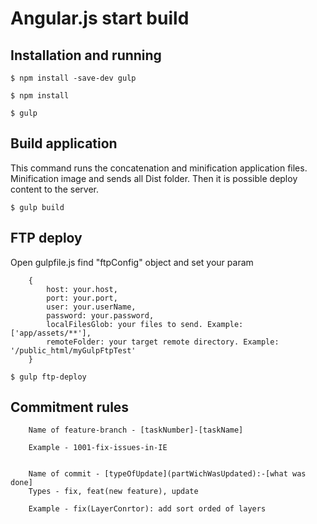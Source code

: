 # Angular.js start build

Installation and running
-----------
```
$ npm install -save-dev gulp

$ npm install

$ gulp
```

Build аpplication
-----------
This command runs the concatenation and minification application files. Minification image and sends all Dist folder. Then it is possible deploy content to the server.

```
$ gulp build
```


FTP deploy
-----------
Open gulpfile.js find  "ftpConfig"  object and set your param
```
	{
		host: your.host,
		port: your.port,
		user: your.userName,
		password: your.password,
		localFilesGlob: your files to send. Example: ['app/assets/**'],
		remoteFolder: your target remote directory. Example: '/public_html/myGulpFtpTest'
	}
```

```
$ gulp ftp-deploy
```
Commitment rules
----------------
```
	Name of feature-branch - [taskNumber]-[taskName] 

	Example - 1001-fix-issues-in-IE


	Name of commit - [typeOfUpdate](partWichWasUpdated):-[what was done] 
	Types - fix, feat(new feature), update

	Example - fix(LayerConrtor): add sort orded of layers


```



